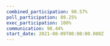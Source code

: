 ```yaml
---
combined_participation: 90.57%
poll_participation: 89.25%
exec_participation: 100%
communication: 98.44%
start_date: 2021-08-09T00:00:00.000Z
---
```

